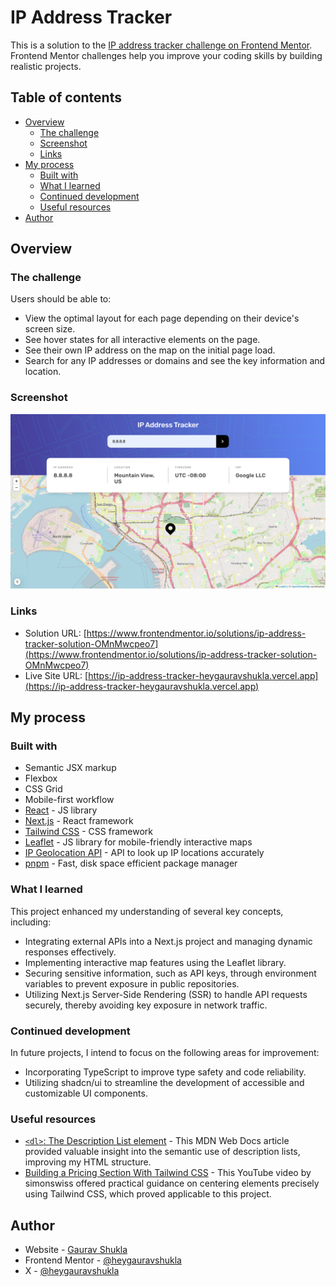 # IP Address Tracker

This is a solution to the [IP address tracker challenge on Frontend Mentor](https://www.frontendmentor.io/challenges/ip-address-tracker-I8-0yYAH0). Frontend Mentor challenges help you improve your coding skills by building realistic projects.

## Table of contents

- [Overview](#overview)
  - [The challenge](#the-challenge)
  - [Screenshot](#screenshot)
  - [Links](#links)
- [My process](#my-process)
  - [Built with](#built-with)
  - [What I learned](#what-i-learned)
  - [Continued development](#continued-development)
  - [Useful resources](#useful-resources)
- [Author](#author)

## Overview

### The challenge

Users should be able to:

- View the optimal layout for each page depending on their device's screen size.
- See hover states for all interactive elements on the page.
- See their own IP address on the map on the initial page load.
- Search for any IP addresses or domains and see the key information and location.

### Screenshot

![](/public/screenshots/desktop.png)

### Links

- Solution URL: [https://www.frontendmentor.io/solutions/ip-address-tracker-solution-OMnMwcpeo7](https://www.frontendmentor.io/solutions/ip-address-tracker-solution-OMnMwcpeo7)
- Live Site URL: [https://ip-address-tracker-heygauravshukla.vercel.app](https://ip-address-tracker-heygauravshukla.vercel.app)

## My process

### Built with

- Semantic JSX markup
- Flexbox
- CSS Grid
- Mobile-first workflow
- [React](https://reactjs.org/) - JS library
- [Next.js](https://nextjs.org/) - React framework
- [Tailwind CSS](https://tailwindcss.com/) - CSS framework
- [Leaflet](https://leafletjs.com/) - JS library for mobile-friendly interactive maps
- [IP Geolocation API](https://geo.ipify.org/) - API to look up IP locations accurately
- [pnpm](https://pnpm.io/) - Fast, disk space efficient package manager

### What I learned

This project enhanced my understanding of several key concepts, including:

- Integrating external APIs into a Next.js project and managing dynamic responses effectively.
- Implementing interactive map features using the Leaflet library.
- Securing sensitive information, such as API keys, through environment variables to prevent exposure in public repositories.
- Utilizing Next.js Server-Side Rendering (SSR) to handle API requests securely, thereby avoiding key exposure in network traffic.

### Continued development

In future projects, I intend to focus on the following areas for improvement:

- Incorporating TypeScript to improve type safety and code reliability.
- Utilizing shadcn/ui to streamline the development of accessible and customizable UI components.

### Useful resources

- [`<dl>`: The Description List element](https://developer.mozilla.org/en-US/docs/Web/HTML/Element/dl) - This MDN Web Docs article provided valuable insight into the semantic use of description lists, improving my HTML structure.
- [Building a Pricing Section With Tailwind CSS](https://youtu.be/WMGFQwewVa4?si=H4ppVgT8QCyGIopa&t=385) - This YouTube video by simonswiss offered practical guidance on centering elements precisely using Tailwind CSS, which proved applicable to this project.

## Author

- Website - [Gaurav Shukla](https://heygauravshukla.vercel.app)
- Frontend Mentor - [@heygauravshukla](https://www.frontendmentor.io/profile/heygauravshukla)
- X - [@heygauravshukla](https://www.x.com/heygauravshukla)
